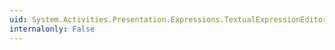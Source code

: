 ```yaml
---
uid: System.Activities.Presentation.Expressions.TextualExpressionEditor.OnQuickInfoCommandCanExecute(System.Windows.Input.CanExecuteRoutedEventArgs)
internalonly: False
---
```

